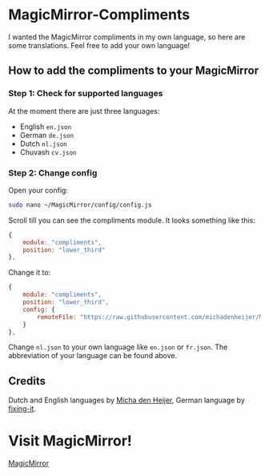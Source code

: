 # MagicMirror-Compliments
I wanted the MagicMirror compliments in my own language, so here are some translations. Feel free to add your own language!

## How to add the compliments to your MagicMirror
### Step 1: Check for supported languages
At the moment there are just three languages: 
- English ```en.json```
- German ```de.json```
- Dutch ```nl.json```
- Chuvash ```cv.json```

### Step 2: Change config
Open your config:
```bash
sudo nano ~/MagicMirror/config/config.js
```
Scroll till you can see the compliments module. It looks something like this:
```javascript
{
    module: "compliments",
    position: "lower_third"
},
```
Change it to:
```javascript
{
    module: "compliments",
    position: "lower_third",
    config: {
        remoteFile: "https://raw.githubusercontent.com/michadenheijer/MagicMirrorCompliments/main/nl.json"
    }
},
```
Change ```nl.json``` to your own language like ```en.json``` or ```fr.json```. The abbreviation of your language can be found above.

## Credits
Dutch and English languages by [Micha den Heijer](https://github.com/michadenheijer), 
German language by [fixing-it](https://github.com/fixing-it).
# Visit MagicMirror!
[MagicMirror](https://github.com/MichMich/MagicMirror)
